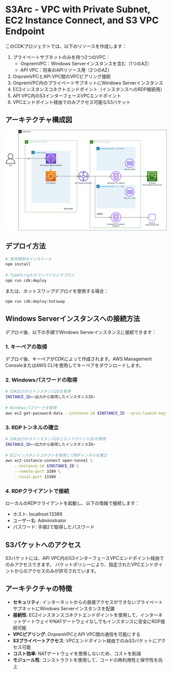 # S3Arc - VPC with Private Subnet, EC2 Instance Connect, and S3 VPC Endpoint

このCDKプロジェクトでは、以下のリソースを作成します：

1. プライベートサブネットのみを持つ2つのVPC：
   - OnpremVPC：Windows Serverインスタンスを含む（1つのAZ）
   - API VPC：将来のAPIリソース用（2つのAZ）
2. OnpremVPCとAPI VPC間のVPCピアリング接続
3. OnpremVPC内のプライベートサブネットにWindows Serverインスタンス
4. EC2インスタンスコネクトエンドポイント（インスタンスへのRDP接続用）
5. API VPC内のS3インターフェースVPCエンドポイント
6. VPCエンドポイント経由でのみアクセス可能なS3バケット

## アーキテクチャ構成図

![architecture](./architecture.png)

## デプロイ方法

```bash
# 依存関係のインストール
npm install

# TypeScriptのコンパイルとデプロイ
npm run cdk:deploy
```

または、ホットスワップデプロイを使用する場合：

```bash
npm run cdk:deploy:hotswap
```

## Windows Serverインスタンスへの接続方法

デプロイ後、以下の手順でWindows Serverインスタンスに接続できます：

### 1. キーペアの取得

デプロイ後、キーペアがCDKによって作成されます。AWS Management ConsoleまたはAWS CLIを使用してキーペアをダウンロードします。

### 2. Windowsパスワードの取得

```bash
# CDK出力からインスタンスIDを取得
INSTANCE_ID=<出力から取得したインスタンスID>

# Windowsパスワードを取得
aws ec2 get-password-data --instance-id $INSTANCE_ID --priv-launch-key /path/to/downloaded/<キーペア名>.pem
```

### 3. RDPトンネルの確立

```bash
# CDK出力からインスタンスIDとエンドポイントIDを取得
INSTANCE_ID=<出力から取得したインスタンスID>

# EC2インスタンスコネクトを使用してRDPトンネルを確立
aws ec2-instance-connect open-tunnel \
    --instance-id $INSTANCE_ID \
    --remote-port 3389 \
    --local-port 13389
```

### 4. RDPクライアントで接続

ローカルのRDPクライアントを起動し、以下の情報で接続します：
- ホスト: localhost:13389
- ユーザー名: Administrator
- パスワード: 手順2で取得したパスワード

## S3バケットへのアクセス

S3バケットには、API VPC内のS3インターフェースVPCエンドポイント経由でのみアクセスできます。
バケットポリシーにより、指定されたVPCエンドポイントからのアクセスのみが許可されています。

## アーキテクチャの特徴

- **セキュリティ**: インターネットからの直接アクセスができないプライベートサブネットにWindows Serverインスタンスを配置
- **接続性**: EC2インスタンスコネクトエンドポイントを使用して、インターネットゲートウェイやNATゲートウェイなしでもインスタンスに安全にRDP接続可能
- **VPCピアリング**: OnpremVPCとAPI VPC間の通信を可能にする
- **S3プライベートアクセス**: VPCエンドポイント経由でのみS3バケットにアクセス可能
- **コスト効率**: NATゲートウェイを使用しないため、コストを削減
- **モジュール性**: コンストラクトを使用して、コードの再利用性と保守性を向上
